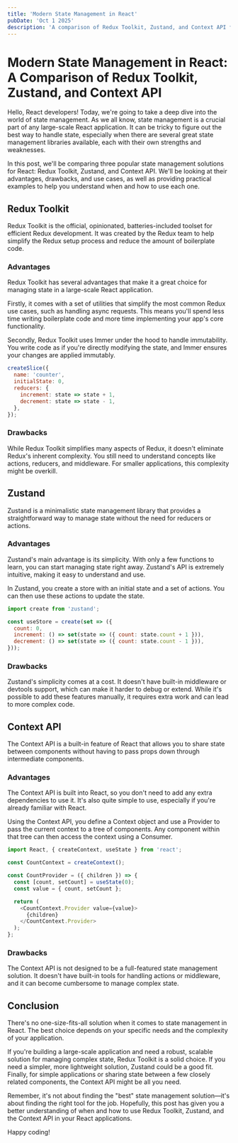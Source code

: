 ```yaml
---
title: 'Modern State Management in React'
pubDate: 'Oct 1 2025'
description: 'A comparison of Redux Toolkit, Zustand, and Context API for managing state in large-scale React applications.'
---
```


# Modern State Management in React: A Comparison of Redux Toolkit, Zustand, and Context API

Hello, React developers! Today, we're going to take a deep dive into the world of state management. As we all know, state management is a crucial part of any large-scale React application. It can be tricky to figure out the best way to handle state, especially when there are several great state management libraries available, each with their own strengths and weaknesses.

In this post, we'll be comparing three popular state management solutions for React: Redux Toolkit, Zustand, and Context API. We'll be looking at their advantages, drawbacks, and use cases, as well as providing practical examples to help you understand when and how to use each one. 

## Redux Toolkit

Redux Toolkit is the official, opinionated, batteries-included toolset for efficient Redux development. It was created by the Redux team to help simplify the Redux setup process and reduce the amount of boilerplate code.

### Advantages 

Redux Toolkit has several advantages that make it a great choice for managing state in a large-scale React application. 

Firstly, it comes with a set of utilities that simplify the most common Redux use cases, such as handling async requests. This means you'll spend less time writing boilerplate code and more time implementing your app's core functionality.

Secondly, Redux Toolkit uses Immer under the hood to handle immutability. You write code as if you're directly modifying the state, and Immer ensures your changes are applied immutably. 

```javascript
createSlice({
  name: 'counter',
  initialState: 0,
  reducers: {
    increment: state => state + 1,
    decrement: state => state - 1,
  },
});
```

### Drawbacks

While Redux Toolkit simplifies many aspects of Redux, it doesn't eliminate Redux's inherent complexity. You still need to understand concepts like actions, reducers, and middleware. For smaller applications, this complexity might be overkill. 

## Zustand

Zustand is a minimalistic state management library that provides a straightforward way to manage state without the need for reducers or actions.

### Advantages 

Zustand's main advantage is its simplicity. With only a few functions to learn, you can start managing state right away. Zustand's API is extremely intuitive, making it easy to understand and use.

In Zustand, you create a store with an initial state and a set of actions. You can then use these actions to update the state.

```javascript
import create from 'zustand';

const useStore = create(set => ({
  count: 0,
  increment: () => set(state => ({ count: state.count + 1 })),
  decrement: () => set(state => ({ count: state.count - 1 })),
}));
```

### Drawbacks

Zustand's simplicity comes at a cost. It doesn't have built-in middleware or devtools support, which can make it harder to debug or extend. While it's possible to add these features manually, it requires extra work and can lead to more complex code.

## Context API

The Context API is a built-in feature of React that allows you to share state between components without having to pass props down through intermediate components.

### Advantages 

The Context API is built into React, so you don't need to add any extra dependencies to use it. It's also quite simple to use, especially if you're already familiar with React.

Using the Context API, you define a Context object and use a Provider to pass the current context to a tree of components. Any component within that tree can then access the context using a Consumer.

```javascript
import React, { createContext, useState } from 'react';

const CountContext = createContext();

const CountProvider = ({ children }) => {
  const [count, setCount] = useState(0);
  const value = { count, setCount };

  return (
    <CountContext.Provider value={value}>
      {children}
    </CountContext.Provider>
  );
};
```

### Drawbacks

The Context API is not designed to be a full-featured state management solution. It doesn't have built-in tools for handling actions or middleware, and it can become cumbersome to manage complex state.

## Conclusion

There's no one-size-fits-all solution when it comes to state management in React. The best choice depends on your specific needs and the complexity of your application.

If you're building a large-scale application and need a robust, scalable solution for managing complex state, Redux Toolkit is a solid choice. If you need a simpler, more lightweight solution, Zustand could be a good fit. Finally, for simple applications or sharing state between a few closely related components, the Context API might be all you need.

Remember, it's not about finding the "best" state management solution—it's about finding the right tool for the job. Hopefully, this post has given you a better understanding of when and how to use Redux Toolkit, Zustand, and the Context API in your React applications.

Happy coding!